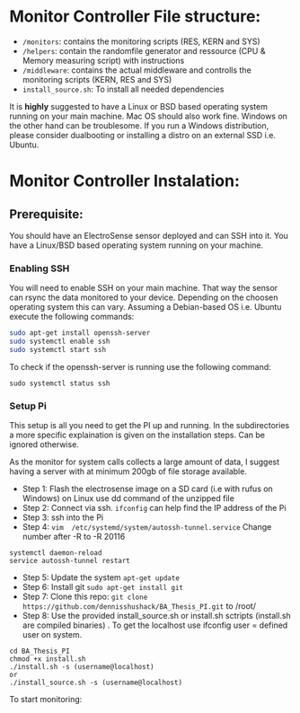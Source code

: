 # Monitor Controller File structure:
* `/monitors`: contains the monitoring scripts (RES, KERN and SYS)
* `/helpers`: contain the randomfile generator and ressource (CPU & Memory measuring script) with instructions
* `/middleware`: contains the actual middleware and controlls the monitoring scripts (KERN, RES and SYS)
* `install_source.sh`: To install all needed dependencies

It is **highly** suggested to have a Linux or BSD based operating system running on your main machine. Mac OS should also work fine.
Windows on the other hand can be troublesome. If you run a Windows distribution, please consider dualbooting or installing a distro on an external SSD i.e. Ubuntu.

# Monitor Controller Instalation:

## Prerequisite:
You should have an ElectroSense sensor deployed and can SSH into it. 
You have a Linux/BSD based operating system running on your machine.

### Enabling SSH 
You will need to enable SSH on your main machine. That way the sensor can rsync the data monitored to your device. Depending on the choosen operating system this can vary. Assuming a Debian-based OS i.e. Ubuntu execute the following commands:
```bash
sudo apt-get install openssh-server
sudo systemctl enable ssh
sudo systemctl start ssh
```

To check if the openssh-server is running use the following command:
```
sudo systemctl status ssh
```



### Setup Pi

This setup is all you need to get the PI up and running. In the subdirectories a more specific explaination is given on the installation steps. Can be ignored otherwise.

As the monitor for system calls collects a large amount of data, I suggest having a server with at minimum 200gb of file storage available.

* Step 1: Flash the electrosense image on a SD card (i.e with rufus on Windows) on Linux use dd command of the unzipped file
* Step 2: Connect via ssh. `ifconfig` can help find the IP address of the Pi
* Step 3: ssh into the Pi
* Step 4: `vim  /etc/systemd/system/autossh-tunnel.service` Change number after -R to -R 20116
```
systemctl daemon-reload
service autossh-tunnel restart 
```
* Step 5: Update the system `apt-get update`
* Step 6: Install git `sudo apt-get install git`
* Step 7: Clone this repo: `git clone https://github.com/dennisshushack/BA_Thesis_PI.git` to /root/
* Step 8: Use the provided install_source.sh or install.sh sctripts (install.sh are compiled binaries) . To get the localhost use ifconfig user = defined user on system.
```
cd BA_Thesis_PI
chmod +x install.sh
./install.sh -s (username@localhost)
or 
./install_source.sh -s (username@localhost)
```

To start monitoring:
